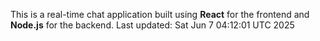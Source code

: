 This is a real-time chat application built using **React** for the frontend and **Node.js** for the backend.
Last updated: Sat Jun  7 04:12:01 UTC 2025
